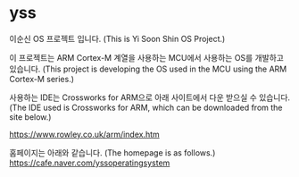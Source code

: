 # yss

이순신 OS 프로젝트 입니다.
(This is Yi Soon Shin OS Project.)

이 프로젝트는 ARM Cortex-M 계열을 사용하는 MCU에서 사용하는 OS를 개발하고 있습니다.
(This project is developing the OS used in the MCU using the ARM Cortex-M series.)

사용하는 IDE는 Crossworks for ARM으로 아래 사이트에서 다운 받으실 수 있습니다.
(The IDE used is Crossworks for ARM, which can be downloaded from the site below.)

https://www.rowley.co.uk/arm/index.htm

홈페이지는 아래와 같습니다.
(The homepage is as follows.)
https://cafe.naver.com/yssoperatingsystem
